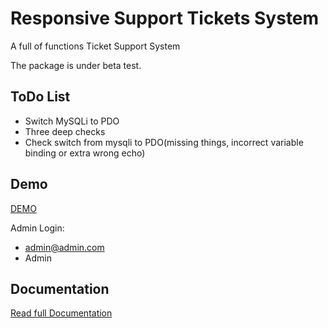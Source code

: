 Responsive Support Tickets System
=================================

A full of functions Ticket Support System

The package is under beta test.

ToDo List
-
- Switch MySQLi to PDO
- Three deep checks
- Check switch from mysqli to PDO(missing things, incorrect variable binding or extra wrong echo)

Demo
-
[DEMO](http://razorphyn.com/products/support/)

Admin Login:
- admin@admin.com
- Admin

Documentation
-
[Read full Documentation](http://docs.google.com/viewer?url=http%3A%2F%2Frazorphyn.com%2Fproductsbin%2Fsupport%2520system%2520instruction.docx)
